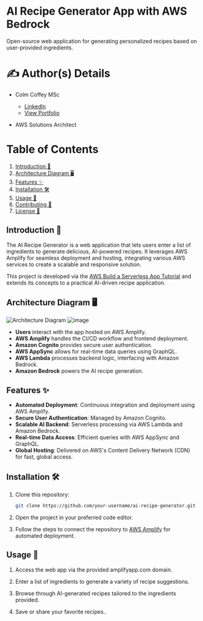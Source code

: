 # AI Recipe Generator App with AWS Bedrock

Open-source web application for generating personalized recipes based on user-provided ingredients.

# ✍️ Author(s) Details

- Colm Coffey MSc  
  - [LinkedIn](http://linkedin.com/in/colm-coffey/)  
  - [View Portfolio](https://drive.google.com/file/d/1JEqqHS_o56ehmzYib8gg85UB9U89VczC/view?pli=1)  

- AWS Solutions Architect

# Table of Contents

1. [Introduction 📖](#introduction-)
2. [Architecture Diagram 🖥️](#architecture-diagram-)
3. [Features ✨](#features-)
4. [Installation 🛠️](#installation-)
5. [Usage 🚀](#usage-)
6. [Contributing 🤝](#contributing-)
7. [License 📜](#license-)

## Introduction 📖

The AI Recipe Generator is a web application that lets users enter a list of ingredients to generate delicious, AI-powered recipes. It leverages AWS Amplify for seamless deployment and hosting, integrating various AWS services to create a scalable and responsive solution.

This project is developed via the [AWS Build a Serverless App Tutorial](https://aws.amazon.com/getting-started/hands-on/build-serverless-web-app-lambda-amplify-bedrock-cognito-gen-ai/) and extends its concepts to a practical AI-driven recipe application.

## Architecture Diagram 🖥️

![Architecture Diagram](![image](https://github.com/user-attachments/assets/b1293c0b-2012-4c50-b144-e14a8e6df0c9)
)
![image](https://github.com/user-attachments/assets/a20d8faf-c6d3-430f-a4c8-bc6b207e4ac3)


- **Users** interact with the app hosted on AWS Amplify.
- **AWS Amplify** handles the CI/CD workflow and frontend deployment.
- **Amazon Cognito** provides secure user authentication.
- **AWS AppSync** allows for real-time data queries using GraphQL.
- **AWS Lambda** processes backend logic, interfacing with Amazon Bedrock.
- **Amazon Bedrock** powers the AI recipe generation.

## Features ✨

- **Automated Deployment**: Continuous integration and deployment using AWS Amplify.
- **Secure User Authentication**: Managed by Amazon Cognito.
- **Scalable AI Backend**: Serverless processing via AWS Lambda and Amazon Bedrock.
- **Real-time Data Access**: Efficient queries with AWS AppSync and GraphQL.
- **Global Hosting**: Delivered on AWS's Content Delivery Network (CDN) for fast, global access.

## Installation 🛠️

1. Clone this repository:
   ```bash
   git clone https://github.com/your-username/ai-recipe-generator.git
   ```
2. Open the project in your preferred code editor.

3. Follow the steps to connect the repository to [AWS Amplify](https://console.aws.amazon.com/amplify/home) for automated deployment.

## Usage 🚀

1. Access the web app via the provided amplifyapp.com domain.

2. Enter a list of ingredients to generate a variety of recipe suggestions.

3. Browse through AI-generated recipes tailored to the ingredients provided.

4. Save or share your favorite recipes..
